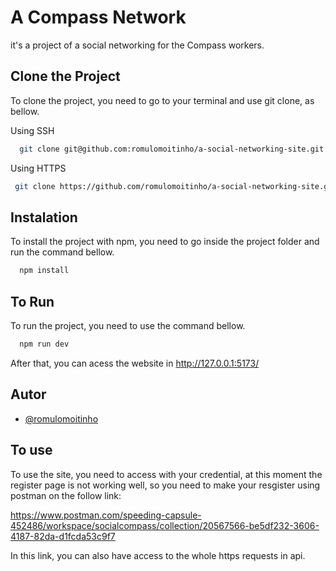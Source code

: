 
# A Compass Network

it's a project of a social networking for the Compass workers.


## Clone the Project
To clone the project, you need to go to your terminal and use git clone, as bellow.

Using SSH
```bash
  git clone git@github.com:romulomoitinho/a-social-networking-site.git
```

Using HTTPS
 ```bash
  git clone https://github.com/romulomoitinho/a-social-networking-site.git
```
## Instalation

To install the project with npm, you need to go inside the project folder and run the command bellow.

```bash
  npm install
```
    
## To Run

To run the project, you need to use the command bellow.

```bash
  npm run dev
```
After that, you can acess the website in http://127.0.0.1:5173/


## Autor

- [@romulomoitinho](https://www.github.com/romulomoitinho)


## To use

To use the site, you need to access with your credential, at this moment the register page is not working well, so you need to make your resgister using postman on the follow link:

https://www.postman.com/speeding-capsule-452486/workspace/socialcompass/collection/20567566-be5df232-3606-4187-82da-d1fcda53c9f7

In this link, you can also have access to the whole https requests in api.



